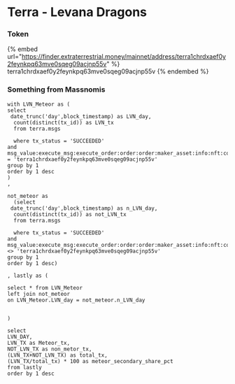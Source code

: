 # Terra - Levana Dragons

### Token

{% embed url="https://finder.extraterrestrial.money/mainnet/address/terra1chrdxaef0y2feynkpq63mve0sqeg09acjnp55v" %}
terra1chrdxaef0y2feynkpq63mve0sqeg09acjnp55v
{% endembed %}

### Something from Massnomis

```
with LVN_Meteor as (
select 
 date_trunc('day',block_timestamp) as LVN_day,
  count(distinct(tx_id)) as LVN_tx
  from terra.msgs

  where tx_status = 'SUCCEEDED'
and msg_value:execute_msg:execute_order:order:order:maker_asset:info:nft:contract_addr::string = 'terra1chrdxaef0y2feynkpq63mve0sqeg09acjnp55v'
group by 1
order by 1 desc
)
,

not_meteor as
  (select 
 date_trunc('day',block_timestamp) as n_LVN_day,
  count(distinct(tx_id)) as not_LVN_tx
  from terra.msgs

  where tx_status = 'SUCCEEDED'
and msg_value:execute_msg:execute_order:order:order:maker_asset:info:nft:contract_addr::string <> 'terra1chrdxaef0y2feynkpq63mve0sqeg09acjnp55v'
group by 1
order by 1 desc)

, lastly as (
  
select * from LVN_Meteor
left join not_meteor 
on LVN_Meteor.LVN_day = not_meteor.n_LVN_day


)

select 
LVN_DAY,
LVN_TX as Meteor_tx, 
NOT_LVN_TX as non_metor_tx,
(LVN_TX+NOT_LVN_TX) as total_tx,
(LVN_TX/total_tx) * 100 as meteor_secondary_share_pct 
from lastly
order by 1 desc
```
